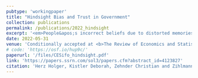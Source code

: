 ```yaml
---
pubtype: 'workingpaper'
title: "Hindsight Bias and Trust in Government"
collection: publications
permalink: /publications/2022_hindsight
excerpt: '<em>People&apos;s incorrect beliefs due to distorted memories cause a reduction in trust in government.</em>'
date: 2022-05-31
venue: 'Conditionally accepted at <b>The Review of Economics and Statistics.</b>'
# code: 'https://osf.io/hup9c/'
paperurl: '/files/CESifo_hindsight.pdf'
link: 'https://papers.ssrn.com/sol3/papers.cfm?abstract_id=4123827'
citation: 'Herz Holger, Kistler Deborah, Zehnder Christian and Zihlmann Christian (2022). Hindsight Bias and Trust in Government. <b>Conditionally accepted at The Review of Economics and Statistics.</b>'
---
```

